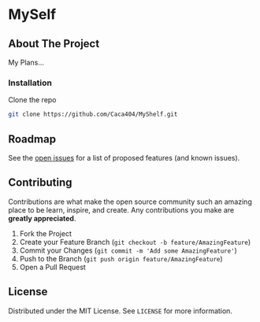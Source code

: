 # MySelf

<!-- ABOUT THE PROJECT -->
## About The Project
My Plans...


<!-- GETTING STARTED -->

### Installation

Clone the repo
```sh
git clone https://github.com/Caca404/MyShelf.git
```




<!-- ROADMAP -->
## Roadmap

See the [open issues](https://github.com/Caca404/MyShelf/issues) for a list of proposed features (and known issues).



<!-- CONTRIBUTING -->
## Contributing

Contributions are what make the open source community such an amazing place to be learn, inspire, and create. Any contributions you make are **greatly appreciated**.

1. Fork the Project
2. Create your Feature Branch (`git checkout -b feature/AmazingFeature`)
3. Commit your Changes (`git commit -m 'Add some AmazingFeature'`)
4. Push to the Branch (`git push origin feature/AmazingFeature`)
5. Open a Pull Request



<!-- LICENSE -->
## License

Distributed under the MIT License. See `LICENSE` for more information.